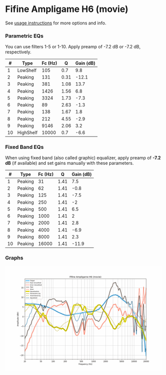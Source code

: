 # Fifine Ampligame H6 (movie)
See [usage instructions](https://github.com/jaakkopasanen/AutoEq#usage) for more options and info.

### Parametric EQs
You can use filters 1-5 or 1-10. Apply preamp of -7.2 dB or -7.2 dB, respectively.

|   # | Type      |   Fc (Hz) |    Q |   Gain (dB) |
|-----|-----------|-----------|------|-------------|
|   1 | LowShelf  |       105 | 0.7  |         9.8 |
|   2 | Peaking   |       131 | 0.31 |       -12.1 |
|   3 | Peaking   |       381 | 1.08 |        13.7 |
|   4 | Peaking   |      1426 | 1.56 |         6.8 |
|   5 | Peaking   |      3324 | 1.73 |        -7.3 |
|   6 | Peaking   |        89 | 2.63 |        -1.3 |
|   7 | Peaking   |       138 | 1.67 |         1.8 |
|   8 | Peaking   |       212 | 4.55 |        -2.9 |
|   9 | Peaking   |      9146 | 2.06 |         3.2 |
|  10 | HighShelf |     10000 | 0.7  |        -6.6 |

### Fixed Band EQs
When using fixed band (also called graphic) equalizer, apply preamp of **-7.2 dB** (if available) and set gains manually with these parameters.

|   # | Type    |   Fc (Hz) |    Q |   Gain (dB) |
|-----|---------|-----------|------|-------------|
|   1 | Peaking |        31 | 1.41 |         7.5 |
|   2 | Peaking |        62 | 1.41 |        -0.8 |
|   3 | Peaking |       125 | 1.41 |        -7.5 |
|   4 | Peaking |       250 | 1.41 |        -2   |
|   5 | Peaking |       500 | 1.41 |         6.5 |
|   6 | Peaking |      1000 | 1.41 |         2   |
|   7 | Peaking |      2000 | 1.41 |         2.8 |
|   8 | Peaking |      4000 | 1.41 |        -6.9 |
|   9 | Peaking |      8000 | 1.41 |         2.3 |
|  10 | Peaking |     16000 | 1.41 |       -11.9 |

### Graphs
![](./Fifine%20Ampligame%20H6%20(movie).png)
